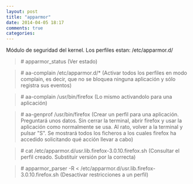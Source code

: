 ```yaml
---
layout: post
title: "apparmor"
date: 2014-04-05 18:17
comments: true
categories: 
---
```

Módulo de seguridad del kernel. Los perfiles estan: /etc/apparmor.d/

>\# apparmor_status (Ver estado)

>\# aa-complain /etc/apparmor.d/* (Activar todos los perfiles en modo complain, es decir, que no se bloquea ninguna aplicación y sólo registra sus eventos)

>\# aa-complain /usr/bin/firefox (Lo mismo activandolo para una aplicación)

>\# aa-genprof /usr/bin/firefox (Crear un perfil para una aplicación. Preguntará unos datos. Sin cerrar la terminal, abrir firefox y usar la aplicación como normalmente se usa. Al rato, volver a la terminal y pulsar "S". Se mostrará todos los ficheros a los cuales firefox ha accedido solicitando qué acción llevar a cabo)

>\# cat /etc/apparmor.d/usr.lib.firefox-3.0.10.firefox.sh (Consultar el perfil creado. Substituir versión por la correcta)

>\# apparmor_parser -R < /etc/apparmor.d/usr.lib.firefox-3.0.10.firefox.sh (Desactivar restricciones a un perfil)

